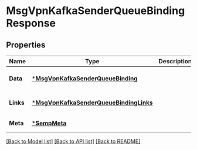 # MsgVpnKafkaSenderQueueBindingResponse

## Properties
Name | Type | Description | Notes
------------ | ------------- | ------------- | -------------
**Data** | [***MsgVpnKafkaSenderQueueBinding**](MsgVpnKafkaSenderQueueBinding.md) |  | [optional] [default to null]
**Links** | [***MsgVpnKafkaSenderQueueBindingLinks**](MsgVpnKafkaSenderQueueBindingLinks.md) |  | [optional] [default to null]
**Meta** | [***SempMeta**](SempMeta.md) |  | [default to null]

[[Back to Model list]](../README.md#documentation-for-models) [[Back to API list]](../README.md#documentation-for-api-endpoints) [[Back to README]](../README.md)

